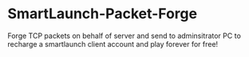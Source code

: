 # SmartLaunch-Packet-Forge
Forge TCP packets on behalf of server and send to adminsitrator PC to recharge a smartlaunch client account and play forever for free!
